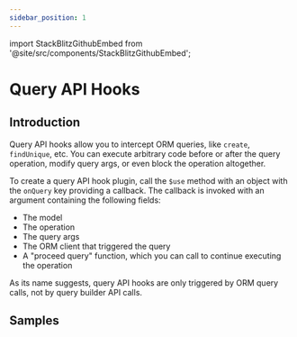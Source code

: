 ```yaml
---
sidebar_position: 1
---
```


import StackBlitzGithubEmbed from '@site/src/components/StackBlitzGithubEmbed';

# Query API Hooks

## Introduction

Query API hooks allow you to intercept ORM queries, like `create`, `findUnique`, etc. You can execute arbitrary code before or after the query operation, modify query args, or even block the operation altogether.

To create a query API hook plugin, call the `$use` method with an object with the `onQuery` key providing a callback. The callback is invoked with an argument containing the following fields:

- The model
- The operation
- The query args
- The ORM client that triggered the query
- A "proceed query" function, which you can call to continue executing the operation

As its name suggests, query API hooks are only triggered by ORM query calls, not by query builder API calls.

## Samples

<StackBlitzGithubEmbed repoPath="zenstackhq/v3-doc-orm" openFile="plugins/kysely-query-hooks.ts" startScript="generate,kysely-query-hooks" />
